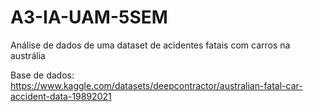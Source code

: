 # A3-IA-UAM-5SEM
Análise de dados de uma dataset de acidentes fatais com carros na austrália


Base de dados:
https://www.kaggle.com/datasets/deepcontractor/australian-fatal-car-accident-data-19892021
